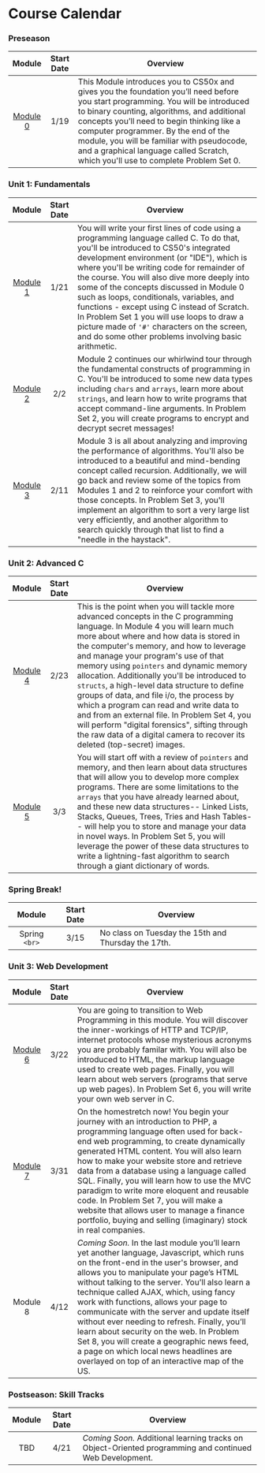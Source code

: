 
# Course Calendar

### Preseason
|Module | Start Date | Overview |
| :-------------: | :-----: |-------------|
| [Module 0](./module0) | 1/19 | This Module introduces you to CS50x and gives you the foundation you’ll need before you start programming. You will be introduced to binary counting, algorithms, and additional concepts you’ll need to begin thinking like a computer programmer. By the end of the module, you will be familiar with pseudocode, and a graphical language called Scratch, which you'll use to complete Problem Set 0. |

### Unit 1: Fundamentals
|Module | Start Date | Overview |
| :-------------: | :-----: |-------------|
| [Module 1](./cs50/unit1-fundamentals/module1) | 1/21 | You will write your first lines of code using a programming language called C. To do that, you'll be introduced to CS50's integrated development environment (or "IDE"), which is where you'll be writing code for remainder of the course. You will also dive more deeply into some of the concepts discussed in Module 0 such as loops, conditionals, variables, and functions - except using C instead of Scratch. In Problem Set 1 you will use loops to draw a picture made of `'#'` characters on the screen, and do some other problems involving basic arithmetic. |
| [Module 2](./cs50/unit1-fundamentals/module2) | 2/2 | Module 2 continues our whirlwind tour through the fundamental constructs of programming in C. You'll be introduced to some new data types including `chars` and `arrays`, learn more about `strings`, and learn how to write programs that accept command-line arguments.  In Problem Set 2, you will create programs to encrypt and decrypt secret messages! |
| [Module 3](./cs50/unit1-fundamentals/module3) | 2/11 | Module 3 is all about analyzing and improving the performance of algorithms. You'll also be introduced to a beautiful and mind-bending concept called recursion. Additionally, we will go back and review some of the topics from Modules 1 and 2 to reinforce your comfort with those concepts. In Problem Set 3, you'll implement an algorithm to sort a very large list very efficiently, and another algorithm to search quickly through that list to find a "needle in the haystack".

### Unit 2: Advanced C
|Module | Start Date | Overview |
| :-------------: | :-----: |-------------|
| [Module 4](./cs50/unit2-advanced-c/module4) | 2/23 | This is the point when you will tackle more advanced concepts in the C programming language. In Module 4 you will learn much more about where and how data is stored in the computer's memory, and how to leverage and manage your program's use of that memory using `pointers` and dynamic memory allocation. Additionally you'll be introduced to `structs`, a high-level data structure to define groups of data, and file i/o, the process by which a program can read and write data to and from an external file. In Problem Set 4, you will perform "digital forensics", sifting through the raw data of a digital camera to recover its deleted (top-secret) images. |
| [Module 5](./cs50/unit2-advanced-c/module5) | 3/3 |  You will start off with a review of `pointers` and memory, and then learn about data structures that will allow you to develop more complex programs. There are some limitations to the `arrays` that you have already learned about, and these new data structures-- Linked Lists, Stacks, Queues, Trees, Tries and Hash Tables-- will help you to store and manage your data in novel ways. In Problem Set 5, you will leverage the power of these data structures to write a lightning-fast algorithm to search through a giant dictionary of words. |


### Spring Break!
|Module | Start Date | Overview |
| :-------------: | :-----: |-------------|
| Spring `<br>` | 3/15 | No class on Tuesday the 15th and Thursday the 17th.

### Unit 3: Web Development
|Module | Start Date | Overview |
| :-------------: | :-----: |-------------|
| [Module 6](./cs50/unit3-web/module6) | 3/22 | You are going to transition to Web Programming in this module. You will discover the inner-workings of HTTP and TCP/IP, internet protocols whose mysterious acronyms you are probably familar with. You will also be introduced to HTML, the markup language used to create web pages. Finally, you will learn about web servers (programs that serve up web pages). In Problem Set 6, you will write your own web server in C.|
| [Module 7](./cs50/unit3-web/module7) | 3/31 | On the homestretch now! You begin your journey with an introduction to PHP, a programming language often used for back-end web programming, to create dynamically generated HTML content. You will also learn how to make your website store and retrieve data from a database using a language called SQL. Finally, you will learn how to use the MVC paradigm to write more eloquent and reusable code. In Problem Set 7, you will make a website that allows user to manage a finance portfolio, buying and selling (imaginary) stock in real companies. |
| Module 8 | 4/12 | *Coming Soon.* In the last module you’ll learn yet another language, Javascript, which runs on the front-end in the user's browser, and allows you to manipulate your page’s HTML without talking to the server. You’ll also learn a technique called AJAX, which, using fancy work with functions, allows your page to communicate with the server and update itself without ever needing to refresh. Finally, you’ll learn about security on the web. In Problem Set 8, you will create a geographic news feed, a page on which local news headlines are overlayed on top of an interactive map of the US.|


### Postseason: Skill Tracks
|Module | Start Date | Overview |
| :-------------: | :-----: |-------------|
TBD | 4/21 | *Coming Soon.* Additional learning tracks on Object-Oriented programming and continued Web Development.
